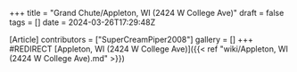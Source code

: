 +++
title = "Grand Chute/Appleton, WI (2424 W College Ave)"
draft = false
tags = []
date = 2024-03-26T17:29:48Z

[Article]
contributors = ["SuperCreamPiper2008"]
gallery = []
+++
#REDIRECT [Appleton, WI (2424 W College Ave)]({{< ref "wiki/Appleton, WI (2424 W College Ave).md" >}})